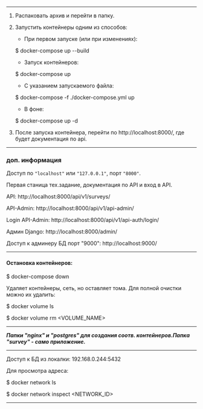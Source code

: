 -------------------------------------------
1. Распаковать архив и перейти в папку.
2. Запустить контейнеры одним из способов:

    - При первом запуске (или при изменениях):

    $ docker-compose up --build

    - Запуск контейнеров:

    $ docker-compose up

    - С указанием запускаемого файла:

    $ docker-compose -f ./docker-compose.yml up

    - В фоне:

    $ docker-compose up -d

3. После запуска контейнера, перейти по http://localhost:8000/,
где будет документация по api.

-------------------------------------------
### доп. информация 


Доступ по `"localhost"` или `"127.0.0.1"`, порт `"8000"`.

Первая станица тех.задание, документация по API и вход в API.

API:  http://localhost:8000/api/v1/surveys/

API-Admin: http://localhost:8000/api/v1/api-admin/

Login API-Admin: http://localhost:8000/api/v1/api-auth/login/

Админ Django: http://localhost:8000/admin/

Доступ к админеру БД порт "9000": http://localhost:9000/

-------------------------------------------
#### Остановка контейнеров:

$ docker-compose down

Удаляет контейнеры, сеть, но оставляет тома.
Для полной очистки можно их удалить:

$ docker volume ls

$ docker volume rm <VOLUME_NAME>

-------------------------------------------
***Папки "nginx" и "postgres" для создания соотв. контейнеров.Папка "survey" - само приложение.***

-------------------------------------------
Доступ к БД из локалки:  192.168.0.244:5432

Для просмотра адреса:

$ docker network ls

$ docker network inspect <NETWORK_ID>

-------------------------------------------
